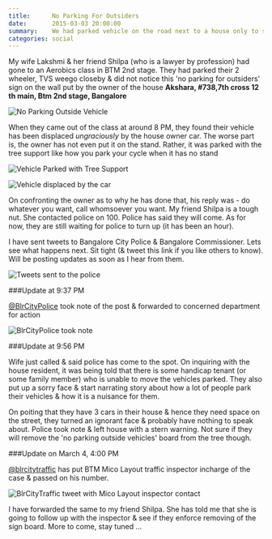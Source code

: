 ```yaml
---
title:      No Parking For Outsiders
date:       2015-03-03 20:00:00
summary:    We had parked vehicle on the road next to a house only to see it getting displaced 'ungraciously' by the house owner. Reason - he has put a board 'no parking for outsiders'
categories: social
---
```


My wife Lakshmi & her friend Shilpa (who is a lawyer by profession) had gone to an Aerobics class in BTM 2nd stage. They had parked their 2 wheeler, TVS weego closeby & did not notice this 'no parking for outsiders' sign on the wall put by the owner of the house **Akshara, #738,7th cross 12 th main, Btm 2nd stage, Bangalore**

![No Parking Outside Vehicle](/images/no-parking-outside-vehicle.jpg)

When they came out of the class at around 8 PM, they found their vehicle has been displaced *ungraciously* by the house owner car. The worse part is, the owner has not even put it on the stand. Rather, it was parked with the tree support like how you park your cycle when it has no stand

![Vehicle Parked with Tree Support](/images/tvs-weego-parked-with-tree-support.jpg)

![Vehicle displaced by the car](/images/car-standing-next-to-weego.jpg)

On confronting the owner as to why he has done that, his reply was - do whatever you want, call whomsoever you want. My friend Shilpa is a tough nut. She contacted police on 100. Police has said they will come. As for now, they are still waiting for police to turn up (it has been an hour). 

I have sent tweets to Bangalore City Police & Bangalore Commissioner. Lets see what happens next. Sit tight (& tweet this link if you like others to know). Will be posting updates as soon as I hear from them. 

![Tweets sent to the police](/images/tweets-sent-to-police-no-parking.png)

###Update at 9:37 PM

[@BlrCityPolice](http://twitter.com/BlrCityPolice) took note of the post & forwarded to concerned department for action

![BlrCityPolice took note](/images/no-parking-police-took-note.png)

###Update at 9:56 PM

Wife just called & said police has come to the spot. On inquiring with the house resident, it was being told that there is some handicap tenant (or some family member) who is unable to move the vehicles parked. They also put up a sorry face & start narrating story about how a lot of people park their vehicles & how it is a nuisance for them. 

On poiting that they have 3 cars in their house & hence they need space on the street, they turned an ignorant face & probably have nothing to speak about. Police took note & left house with a stern warning. Not sure if they will remove the 'no parking outside vehicles' board from the tree though. 

###Update on March 4, 4:00 PM

[@blrcitytraffic](http://twitter.com/blrcitytraffic) has put BTM Mico Layout traffic inspector incharge of the case & passed on his number. 

![BlrCityTraffic tweet with Mico Layout inspector contact](/images/no-parking-blrcitytraffic-tweet.png)

I have forwarded the same to my friend Shilpa. She has told me that she is going to follow up with the inspector & see if they enforce removing of the sign board. More to come, stay tuned ... 
